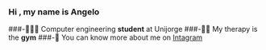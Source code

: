 ### Hi , my name is Angelo

###-👨🏻‍💻 Computer engineering **student** at Unijorge
###-🏋🏻 My therapy is the **gym** 
###-📸 You can know more about me on [Intagram](https://www.instagram.com/angeloshaw0/)
